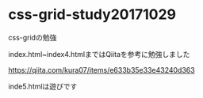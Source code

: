# css-grid-study20171029
css-gridの勉強

index.html~index4.htmlまではQiitaを参考に勉強しました

<https://qiita.com/kura07/items/e633b35e33e43240d363>

inde5.htmlは遊びです
